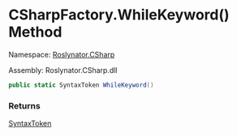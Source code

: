 # CSharpFactory\.WhileKeyword\(\) Method

Namespace: [Roslynator.CSharp](../../README.md)

Assembly: Roslynator\.CSharp\.dll

```csharp
public static SyntaxToken WhileKeyword()
```

### Returns

[SyntaxToken](https://docs.microsoft.com/en-us/dotnet/api/microsoft.codeanalysis.syntaxtoken)


